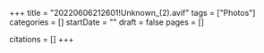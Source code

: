 +++
title = "20220606212601!Unknown_(2).avif"
tags = ["Photos"]
categories = []
startDate = ""
draft = false
pages = []

citations = []
+++
